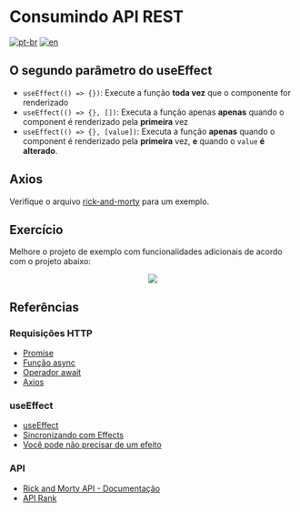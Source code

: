 # Consumindo API REST
[![pt-br](https://img.shields.io/badge/lang-pt--br-green.svg)](./README.md)
[![en](https://img.shields.io/badge/lang-en-red.svg)](./README-en.md)

## O segundo parâmetro do useEffect
- `useEffect(() => {})`: Execute a função **toda vez** que o componente for renderizado
- `useEffect(() => {}, [])`: Executa a função apenas **apenas** quando o component é renderizado pela **primeira** vez
- `useEffect(() => {}, [value])`: Executa a função **apenas** quando o component é renderizado pela **primeira** vez, **e** quando o `value` **é alterado**.

## Axios

Verifique o arquivo [rick-and-morty](./src/component/api/rick-and-morty/index.js) para um exemplo.

## Exercício

Melhore o projeto de exemplo com funcionalidades adicionais de acordo com o projeto abaixo:

<p align="center">
  <image src="../assets/exerciseMock.drawio.png"/>
</p>

## Referências

### Requisições HTTP
- [Promise](https://developer.mozilla.org/pt-BR/docs/Web/JavaScript/Reference/Global_Objects/Promise)
- [Função async](https://developer.mozilla.org/en-US/docs/Web/JavaScript/Reference/Statements/async_function)
- [Operador await](https://developer.mozilla.org/en-US/docs/Web/JavaScript/Reference/Operators/await)
- [Axios](https://axios-http.com/ptbr/docs/intro)

### useEffect
- [useEffect](https://react.dev/reference/react/useEffect)
- [Sincronizando com  Effects](https://react.dev/learn/synchronizing-with-effects)
- [Você pode não precisar de um efeito](https://react.dev/learn/you-might-not-need-an-effect)

### API
- [Rick and Morty API - Documentação](https://rickandmortyapi.com/documentation)
- [API Rank](https://apirank.dev/)